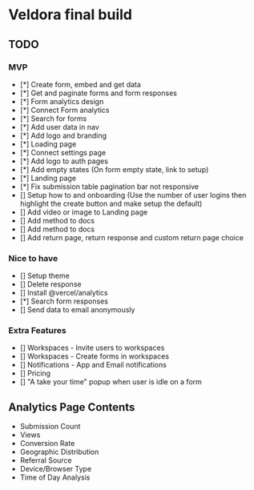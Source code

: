 # Veldora final build

## TODO

### MVP

- [*] Create form, embed and get data
- [*] Get and paginate forms and form responses
- [*] Form analytics design
- [*] Connect Form analytics
- [*] Search for forms
- [*] Add user data in nav
- [*] Add logo and branding
- [*] Loading page
- [*] Connect settings page
- [*] Add logo to auth pages
- [*] Add empty states (On form empty state, link to setup)
- [*] Landing page
- [*] Fix submission table pagination bar not responsive
- [] Setup how to and onboarding (Use the number of user logins then highlight the create button and make setup the default)
- [] Add video or image to Landing page
- [] Add method to docs
- [] Add method to docs
- [] Add return page, return response and custom return page choice


### Nice to have

- [] Setup theme
- [] Delete response
- [] Install @vercel/analytics
- [*] Search form responses
- [] Send data to email anonymously

### Extra Features

- [] Workspaces - Invite users to workspaces
- [] Workspaces - Create forms in workspaces
- [] Notifications - App and Email notifications
- [] Pricing
- [] "A take your time" popup when user is idle on a form

## Analytics Page Contents

- Submission Count
- Views
- Conversion Rate
- Geographic Distribution
- Referral Source
- Device/Browser Type
- Time of Day Analysis
